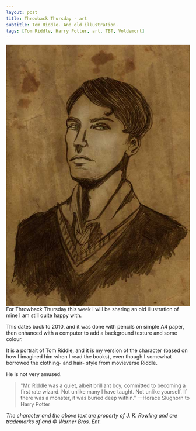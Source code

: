 ```yaml
---
layout: post
title: Throwback Thursday - art
subtitle: Tom Riddle. And old illustration.
tags: [Tom Riddle, Harry Potter, art, TBT, Voldemort]
---
```


<img src="/img/18022016/tom.jpg" alt="a pencil portrait of Tom Riddle" align="left" style="PADDING-RIGHT: 15px"/> For Throwback Thursday this week I will be sharing an old illustration of mine I am still quite happy with.

This dates back to 2010, and it was done with pencils on simple A4 paper, then enhanced with a computer to add a background texture and some colour.

It is a portrait of Tom Riddle, and it is my version of the character (based on how I imagined him when I read the books), even though I somewhat borrowed the clothing- and hair- style from movieverse Riddle.

He is not very amused.







>"Mr. Riddle was a quiet, albeit brilliant boy, committed to becoming a first rate wizard. Not unlike many I have taught. Not unlike yourself. If there was a monster, it was buried deep within."
>—Horace Slughorn to Harry Potter

*The character and the above text are property of J. K. Rowling and are trademarks of and © Warner Bros. Ent.*